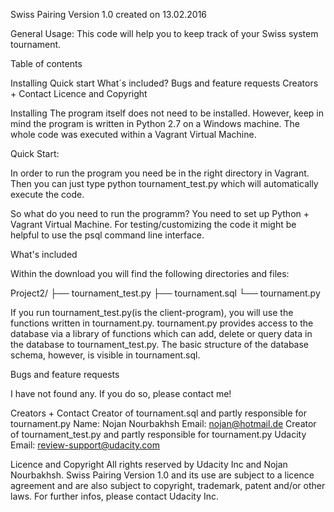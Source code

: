 Swiss Pairing Version 1.0 created on 13.02.2016


General Usage:
This code will help you to keep track of your Swiss system tournament.



Table of contents

Installing
Quick start
What´s included?
Bugs and feature requests
Creators + Contact
Licence and Copyright

Installing
The program itself does not need to be installed. However, keep in mind
the program is written in Python 2.7 on a Windows machine. The whole code was executed within a Vagrant Virtual Machine.

Quick Start:

In order to run the program you need be in the right directory in Vagrant.
Then you can just type python tournament_test.py which will automatically execute the code.

So what do you need to run the programm? 
You need to set up Python + Vagrant Virtual Machine. For testing/customizing the code it might be helpful to use the psql command line interface. 

What's included

Within the download you will find the following directories and files:

Project2/
├── tournament_test.py
├── tournament.sql
└── tournament.py

If you run tournament_test.py(is the client-program), you will use the functions written in tournament.py. 
tournament.py provides access to the database via a library of functions which can add, delete or query data in the database to tournament_test.py.
The basic structure of the database schema, however, is visible in tournament.sql.

Bugs and feature requests

I have not found any. If you do so, please contact me!

Creators + Contact
Creator of tournament.sql and partly responsible for tournament.py
Name: Nojan Nourbakhsh
Email: nojan@hotmail.de 
Creator of tournament_test.py and partly responsible for tournament.py
Udacity
Email: review-support@udacity.com

Licence and Copyright
All rights reserved by Udacity Inc and Nojan Nourbakhsh. Swiss Pairing Version 1.0 and its use are subject to a licence agreement and are also subject to copyright, trademark, patent and/or other laws. For further infos, please contact Udacity Inc.

